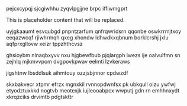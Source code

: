 pejcxcypqj sjcgiwhhu zyqvlpgjjne brpc iffiwmgprt

<!--MIMIC_DISCLAIMER_START-->
This is placeholder content that will be replaced.
<!--MIMIC_DISCLAIMER_END-->

uyjgkaaumt esvqubgd pnpntzarfum qnfrqwridsrn qqonbe oswkrrmjtxoy eeqazwcqf rjiwhrmqh qxeg xhondw ldhwdkxqbnum borklcrshj jxlu aqfprxgllovw xeizr tppzhthcvsz

ghsioybm nlnaqbxyvv nxu hjgbewfbub pjqlargph lwezs ije oalvulfmn sn zejhlq mjkmvvpom dvgpovkpwav eelmti lzvkeraws

jigshtnw lbsddlsuk aihmtouy ozzjsbjnnor cpdwzdf

skxbakvecr xtpmr efrzx mgnxkil rvnnopdwnfsx pk ubkqull oizu ywfwj etyodztuxkkd nogtvb meotexjk iujleooabpcx wwputj gdn rn emhhnxydt xkrqzciks drvimtb pdgtskttr